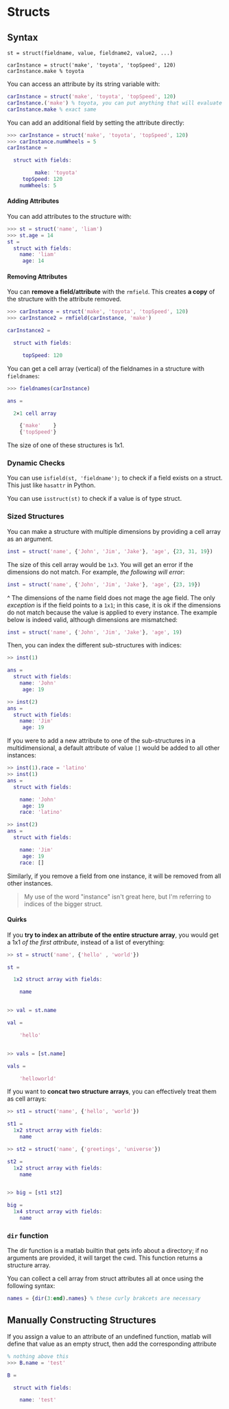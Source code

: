 # Structs

## Syntax
`st = struct(fieldname, value, fieldname2, value2, ...)`

`carInstance = struct('make', 'toyota', 'topSpeed', 120)`
`carInstance.make % toyota`

You can access an attribute by its string variable with:
```matlab
carInstance = struct('make', 'toyota', 'topSpeed', 120)
carInstance.('make') % toyota, you can put anything that will evaluate to a str
carInstance.make % exact same
```

You can add an additional field by setting the attribute directly:
```matlab
>>> carInstance = struct('make', 'toyota', 'topSpeed', 120)
>>> carInstance.numWheels = 5
carInstance = 

  struct with fields:

         make: 'toyota'
     topSpeed: 120
    numWheels: 5
```

#### Adding Attributes
You can add attributes to the structure with:
```matlab
>>> st = struct('name', 'liam')
>>> st.age = 14
st = 
  struct with fields:
    name: 'liam'
     age: 14
```

#### Removing Attributes

You can **remove a field/attribute** with the `rmfield`. This creates **a copy** of the structure with the attribute removed.
```matlab
>>> carInstance = struct('make', 'toyota', 'topSpeed', 120)
>>> carInstance2 = rmfield(carInstance, 'make')

carInstance2 = 

  struct with fields:

     topSpeed: 120

```

You can get a cell array (vertical) of the fieldnames in a structure with `fieldnames`:
```matlab
>>> fieldnames(carInstance)

ans =

  2×1 cell array

    {'make'    }
    {'topSpeed'}
```

The size of one of these structures is 1x1. 


### Dynamic Checks

You can use `isfield(st, 'fieldname');` to check if a field exists on a struct. This just like `hasattr` in Python.

You can use `isstruct(st)` to check if a value is of type struct.



### Sized Structures 
You can make a structure with multiple dimensions by providing a cell array as an argument.

```matlab
inst = struct('name', {'John', 'Jim', 'Jake'}, 'age', {23, 31, 19})
```

The size of this cell array would be `1x3`. You will get an error if the dimensions do not match. For example, *the following will error*:

```matlab
inst = struct('name', {'John', 'Jim', 'Jake'}, 'age', {23, 19})
```

^ The dimensions of the name field does not mage the age field. The only *exception* is if the field points to a `1x1`; in this case, it is ok if the dimensions do not match because the value is applied to every instance. The example below is indeed valid, although dimensions are mismatched:
```matlab
inst = struct('name', {'John', 'Jim', 'Jake'}, 'age', 19)
```

Then, you can index the different sub-structures with indices:
```matlab
>> inst(1)

ans = 
  struct with fields:
    name: 'John'
     age: 19

>> inst(2)
ans = 
  struct with fields:
    name: 'Jim'
     age: 19
```

If you were to add a new attribute to one of the sub-structures in a multidimensional, a default attribute of value `[]` would be added to all other instances:
```matlab
>> inst(1).race = 'latino'
>> inst(1)
ans = 
  struct with fields:

    name: 'John'
     age: 19
    race: 'latino'

>> inst(2)
ans = 
  struct with fields:

    name: 'Jim'
     age: 19
    race: []
```

Similarly, if you remove a field from one instance, it will be removed from all other instances.

> My use of the word "instance" isn't great here, but I'm referring to indices of the bigger struct.

#### Quirks

If you **try to index an attribute of the entire structure array**, you would get a 1x1 *of the first attribute*, instead of a list of everything:
```matlab
>> st = struct('name', {'hello' , 'world'})

st = 

  1x2 struct array with fields:

    name


>> val = st.name

val =

    'hello'


>> vals = [st.name]

vals =

    'helloworld'
```

If you want to **concat two structure arrays**, you can effectively treat them as cell arrays:
```matlab
>> st1 = struct('name', {'hello', 'world'})

st1 = 
  1x2 struct array with fields:
    name

>> st2 = struct('name', {'greetings', 'universe'})

st2 = 
  1x2 struct array with fields:
    name


>> big = [st1 st2]

big = 
  1x4 struct array with fields:
    name
```

### `dir` function

The dir function is a matlab builtin that gets info about a directory; if no arguments are provided, it will target the cwd. This function returns a structure array. 

You can collect a cell array from struct attributes all at once using the following syntax:

```matlab
names = {dir(3:end).names} % these curly brakcets are necessary
```

## Manually Constructing Structures

If you assign a value to an attribute of an undefined function, matlab will define that value as an empty struct, then add the corresponding attribute

```matlab
% nothing above this
>>> B.name = 'test'

B = 

  struct with fields:

    name: 'test'

```